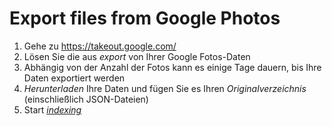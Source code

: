 # Export files from Google Photos #
<!--@Micha what do we currently import from Googles json? 
@Micha what might we import later? -->

1. Gehe zu https://takeout.google.com/
2. Lösen Sie die aus *export* von Ihrer Google Fotos-Daten
3. Abhängig von der Anzahl der Fotos kann es einige Tage dauern, bis Ihre Daten exportiert werden
4. *Herunterladen* Ihre Daten und fügen Sie es Ihren *Originalverzeichnis* (einschließlich JSON-Dateien)
5. Start [*indexing*](../library/indexing.md)